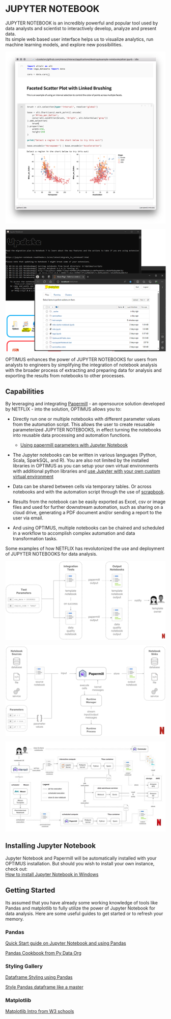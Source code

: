# JUPYTER NOTEBOOK

JUPYTER NOTEBOOK is an incredibly powerful and popular tool used by data analysts and scientist to interactively develop, analyze and present data.  
Its simple web based user interface helps us to visualize analytics, run machine learning models, and explore new possibilities.

![jupyter notebook example output](../assets/images/jupyter-example.png)

![jupyter notebook output](../assets/images/jupyter-overview.png)

OPTIMUS enhances the power of JUPYTER NOTEBOOKS for users from analysts to engineers by simplifying the integration of notebook analysis with the broader process of extracting and preparing data for analysis and exporting the results from notebooks to other processes.

## Capabilities

By leveraging and integrating [Papermill](https://www.wrighters.io/parameters-jupyter-notebooks-with-papermill/) - an opensource solution developed by NETFLIX - into the solution, OPTIMUS allows you to:

- Directly run one or multiple notebooks with different parameter values from the automation script.  This allows the user to create resusable parameterized JUPYTER NOTEBOOKS, in effect turning the notebooks into reusable data processing and automation functions.

    - [Using papermill parameters with Jupyter Notebook](https://papermill.readthedocs.io/en/latest/usage-parameterize.html) 

- The Jupyter notebooks can be written in various languages (Python, Scala, SparkSQL, and R).  You are also not limited by the installed libraries in OPTIMUS as you can setup your own virtual environments with additional python libraries and [use Jupyter with your own custom virtual environment](https://towardsdatascience.com/creating-and-using-virtual-environment-on-jupyter-notebook-with-python-db3f5afdd56a)

- Data can be shared between cells via temporary tables.  Or across notebooks and with the automation script through the use of [scrapbook](https://www.wrighters.io/building-jupyter-notebook-workflows-with-scrapbook/).

- Results from the notebook can be easily exported as Excel, csv or image files and used for further downstream automation, such as sharing on a cloud drive, generating a PDF document and/or sending a report to the user via email.

- And using OPTIMUS, multiple notebooks can be chained and scheduled in a workflow to accomplish complex automation and data transformation tasks.

Some examples of how NETFLIX has revolutonized the use and deployment of JUPYTER NOTEBOOKS for data analysis.

![image](../assets/images/jupyter-papermill.png)

![image](../assets/images/jupyter-papermill2.png)

![image](../assets/images/jupyter-papermill3.png)

## Installing Jupyter Notebook

Jupyter Notebook and Papermill will be automatically installed with your OPTIMUS installation.  But should you wish to install your own instance, check out:  
[How to install Jupyter Notebook in Windows](https://www.geeksforgeeks.org/how-to-install-jupyter-notebook-in-windows/) 

## Getting Started 

Its assumed that you have already some working knowledge of tools like Pandas and matplotlib to fully utilize the power of Jupyter Notebook for data analysis.
Here are some useful guides to get started or to refresh your memory.

### Pandas

[Quick Start guide on Jupyter Notebook and using Pandas](https://github.com/jvns/pandas-cookbook)

[Pandas Cookbook from Py Data Org](https://pandas.pydata.org/docs/user_guide/cookbook.html)

### Styling Gallery

[Dataframe Styling using Pandas](https://mode.com/example-gallery/python_dataframe_styling/)

[Style Pandas dataframe like a master](https://towardsdatascience.com/style-pandas-dataframe-like-a-master-6b02bf6468b0)

### Matplotlib

[Matplotlib Intro from W3 schools](https://www.w3schools.com/python/matplotlib_intro.asp)
